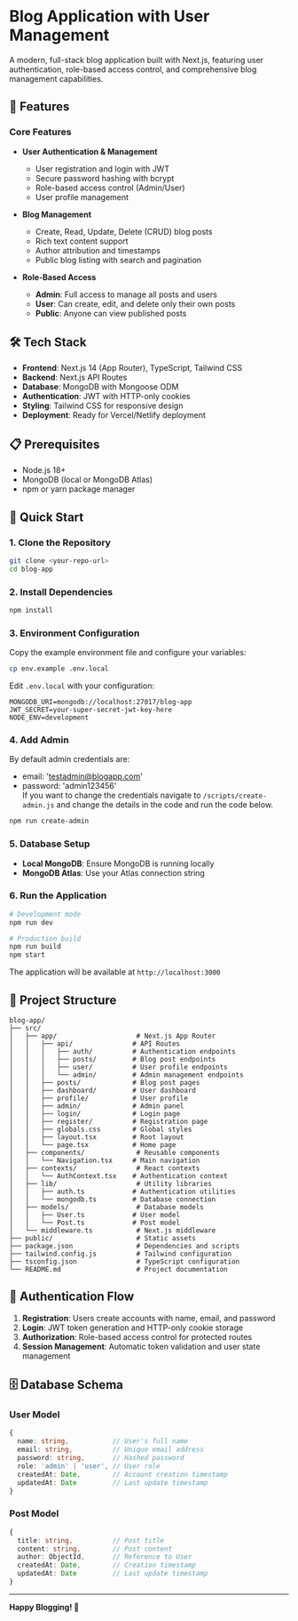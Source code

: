# Blog Application with User Management

A modern, full-stack blog application built with Next.js, featuring user authentication, role-based access control, and comprehensive blog management capabilities.

## 🚀 Features

### Core Features
- **User Authentication & Management**
  - User registration and login with JWT
  - Secure password hashing with bcrypt
  - Role-based access control (Admin/User)
  - User profile management

- **Blog Management**
  - Create, Read, Update, Delete (CRUD) blog posts
  - Rich text content support
  - Author attribution and timestamps
  - Public blog listing with search and pagination

- **Role-Based Access**
  - **Admin**: Full access to manage all posts and users
  - **User**: Can create, edit, and delete only their own posts
  - **Public**: Anyone can view published posts

## 🛠️ Tech Stack

- **Frontend**: Next.js 14 (App Router), TypeScript, Tailwind CSS
- **Backend**: Next.js API Routes
- **Database**: MongoDB with Mongoose ODM
- **Authentication**: JWT with HTTP-only cookies
- **Styling**: Tailwind CSS for responsive design
- **Deployment**: Ready for Vercel/Netlify deployment

## 📋 Prerequisites

- Node.js 18+ 
- MongoDB (local or MongoDB Atlas)
- npm or yarn package manager

## 🚀 Quick Start

### 1. Clone the Repository
```bash
git clone <your-repo-url>
cd blog-app
```

### 2. Install Dependencies
```bash
npm install
```

### 3. Environment Configuration
Copy the example environment file and configure your variables:
```bash
cp env.example .env.local
```

Edit `.env.local` with your configuration:
```env
MONGODB_URI=mongodb://localhost:27017/blog-app
JWT_SECRET=your-super-secret-jwt-key-here
NODE_ENV=development
```

### 4. Add Admin
By default admin credentials are:
- email: 'testadmin@blogapp.com'
- password: 'admin123456'<br>
If you want to change the credentials navigate to `/scripts/create-admin.js` and change the details in the code and run the code below.
```bash
npm run create-admin
```

### 5. Database Setup
- **Local MongoDB**: Ensure MongoDB is running locally
- **MongoDB Atlas**: Use your Atlas connection string

### 6. Run the Application
```bash
# Development mode
npm run dev

# Production build
npm run build
npm start
```

The application will be available at `http://localhost:3000`

## 📁 Project Structure

```
blog-app/
├── src/
│   ├── app/                    # Next.js App Router
│   │   ├── api/               # API Routes
│   │   │   ├── auth/          # Authentication endpoints
│   │   │   ├── posts/         # Blog post endpoints
│   │   │   ├── user/          # User profile endpoints
│   │   │   └── admin/         # Admin management endpoints
│   │   ├── posts/             # Blog post pages
│   │   ├── dashboard/         # User dashboard
│   │   ├── profile/           # User profile
│   │   ├── admin/             # Admin panel
│   │   ├── login/             # Login page
│   │   ├── register/          # Registration page
│   │   ├── globals.css        # Global styles
│   │   ├── layout.tsx         # Root layout
│   │   └── page.tsx           # Home page
│   ├── components/             # Reusable components
│   │   └── Navigation.tsx     # Main navigation
│   ├── contexts/               # React contexts
│   │   └── AuthContext.tsx    # Authentication context
│   ├── lib/                    # Utility libraries
│   │   ├── auth.ts            # Authentication utilities
│   │   └── mongodb.ts         # Database connection
│   ├── models/                 # Database models
│   │   ├── User.ts            # User model
│   │   └── Post.ts            # Post model
│   └── middleware.ts           # Next.js middleware
├── public/                     # Static assets
├── package.json                # Dependencies and scripts
├── tailwind.config.js          # Tailwind configuration
├── tsconfig.json               # TypeScript configuration
└── README.md                   # Project documentation
```

## 🔐 Authentication Flow

1. **Registration**: Users create accounts with name, email, and password
2. **Login**: JWT token generation and HTTP-only cookie storage
3. **Authorization**: Role-based access control for protected routes
4. **Session Management**: Automatic token validation and user state management

## 🗄️ Database Schema

### User Model
```typescript
{
  name: string,           // User's full name
  email: string,          // Unique email address
  password: string,       // Hashed password
  role: 'admin' | 'user', // User role
  createdAt: Date,        // Account creation timestamp
  updatedAt: Date         // Last update timestamp
}
```

### Post Model
```typescript
{
  title: string,          // Post title
  content: string,        // Post content
  author: ObjectId,       // Reference to User
  createdAt: Date,        // Creation timestamp
  updatedAt: Date         // Last update timestamp
}
```
---
**Happy Blogging! 🚀**
